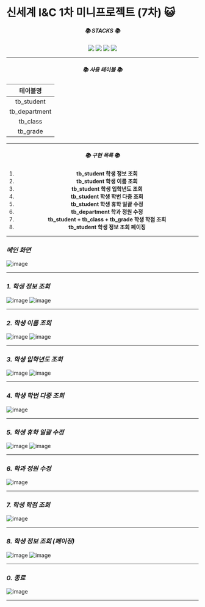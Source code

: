 # 신세계 I&C 1차 미니프로젝트 (7차) 😺
 
<div align=center><h5>📚 STACKS 📚</h5></div>

<div align=center> 
  <img src="https://img.shields.io/badge/java-007396?style=for-the-badge&logo=java&logoColor=white"> 
  <img src="https://img.shields.io/badge/mysql-4479A1?style=for-the-badge&logo=mysql&logoColor=white">
  <img src="https://img.shields.io/badge/git-F05032?style=for-the-badge&logo=git&logoColor=white">
  <img src="https://img.shields.io/badge/github-181717?style=for-the-badge&logo=github&logoColor=white">
  

</div>

---

<div align=center>
  <h5>📚 사용 테이블 📚</h5>

  | 테이블명  |
  |:------------:|
  | tb_student   |
  | tb_department|
  | tb_class     |
  | tb_grade     |
</div>

---

<div align="center">
  <h5>📚 구현 목록 📚</h5>
  
  <ol>
    <li><strong>tb_student 학생 정보 조회</strong></li>
    <li><strong>tb_student 학생 이름 조회</strong></li>
    <li><strong>tb_student 학생 입학년도 조회</strong></li>
    <li><strong>tb_student 학생 학번 다중 조회</strong></li>
    <li><strong>tb_student 학생 휴학 일괄 수정</strong></li>
    <li><strong>tb_department 학과 정원 수정</strong></li>
    <li><strong>tb_student + tb_class + tb_grade 학생 학점 조회</strong></li>
    <li><strong>tb_student 학생 정보 조회 페이징</strong></li>
  </ol>
</div>

--- 

### _메인 화면_

![image](https://github.com/user-attachments/assets/78a90878-6bb8-4c7d-b22f-ebd7bfd12dca)

---

### _1. 학생 정보 조회_

![image](https://github.com/user-attachments/assets/0156216a-2b4d-4785-9d6e-5717395ef255)
![image](https://github.com/user-attachments/assets/0d18fff1-d20a-42f3-bc96-f921b7589a12)

---

### _2. 학생 이름 조회_

![image](https://github.com/user-attachments/assets/17dd0839-f0d0-4d1d-a435-46c2e307159f)
![image](https://github.com/user-attachments/assets/d90d1ace-575c-4916-8a14-d4cbfd3d68c6)


---

### _3. 학생 입학년도 조회_

![image](https://github.com/user-attachments/assets/1881e5b0-a966-43f1-b248-4ed16bd1fb2e)
![image](https://github.com/user-attachments/assets/df1b160e-0b37-42b9-b307-bb934fcbb1d6)

---

### _4. 학생 학번 다중 조회_

![image](https://github.com/user-attachments/assets/e2ee58e2-c1bf-424c-ac9c-5b9a09136ea1)

---

### _5. 학생 휴학 일괄 수정_

![image](https://github.com/user-attachments/assets/39336be1-0f54-444b-b71b-1b37b8c0b689)
![image](https://github.com/user-attachments/assets/eb44f133-ebf7-4508-afc5-db5bd5a1e178)

---

### _6. 학과 정원 수정_

![image](https://github.com/user-attachments/assets/02063e5a-f0b5-47f1-8329-7de856bf0572)

---

### _7. 학생 학점 조회_

![image](https://github.com/user-attachments/assets/357a8190-d209-479d-9233-ab5d4edd1ca3)

---

### _8. 학생 정보 조회 (페이징)_

![image](https://github.com/user-attachments/assets/21588922-9438-40a2-92d5-c82bd3e445d5)
![image](https://github.com/user-attachments/assets/485e16b9-d449-4e34-bde1-d676de1d974b)

---

### _0. 종료_

![image](https://github.com/user-attachments/assets/4e8d09bb-4be2-4be5-ab7c-6bcf603bf4fe)

---
